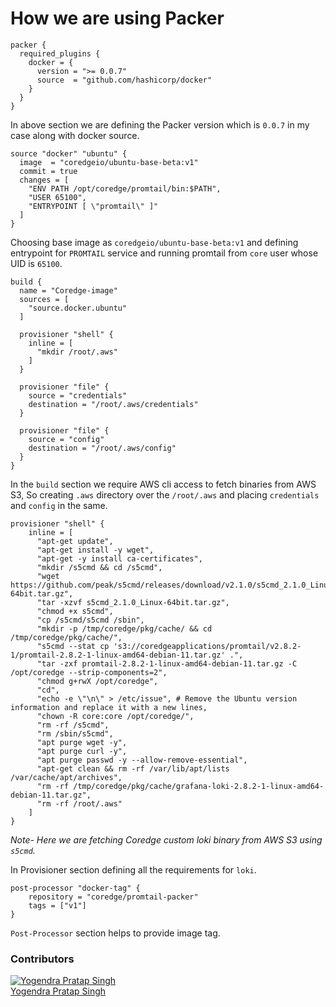 # How we are using Packer

```hcl
packer {
  required_plugins {
    docker = {
      version = ">= 0.0.7"
      source  = "github.com/hashicorp/docker"
    }
  }
}
```
In above section we are defining the Packer version which is `0.0.7` in my case along with docker source.

```hcl
source "docker" "ubuntu" {
  image  = "coredgeio/ubuntu-base-beta:v1"
  commit = true
  changes = [
    "ENV PATH /opt/coredge/promtail/bin:$PATH",
    "USER 65100",
    "ENTRYPOINT [ \"promtail\" ]"
  ]
}
```

Choosing base image as `coredgeio/ubuntu-base-beta:v1` and defining entrypoint for `PROMTAIL` service and running promtail from `core` user whose UID is `65100`.



```hcl
build {
  name = "Coredge-image"
  sources = [
    "source.docker.ubuntu"
  ]

  provisioner "shell" {
    inline = [
      "mkdir /root/.aws"
    ]
  }

  provisioner "file" {
    source = "credentials"
    destination = "/root/.aws/credentials"
  }

  provisioner "file" {
    source = "config"
    destination = "/root/.aws/config"
  }
}
```
In the `build` section we require AWS cli access to fetch binaries from AWS S3, So creating `.aws` directory over the `/root/.aws` and placing `credentials` and `config` in the same.

```hcl
provisioner "shell" {
    inline = [
      "apt-get update",
      "apt-get install -y wget",
      "apt-get -y install ca-certificates",
      "mkdir /s5cmd && cd /s5cmd",
      "wget https://github.com/peak/s5cmd/releases/download/v2.1.0/s5cmd_2.1.0_Linux-64bit.tar.gz",
      "tar -xzvf s5cmd_2.1.0_Linux-64bit.tar.gz",
      "chmod +x s5cmd",
      "cp /s5cmd/s5cmd /sbin",
      "mkdir -p /tmp/coredge/pkg/cache/ && cd /tmp/coredge/pkg/cache/",
      "s5cmd --stat cp 's3://coredgeapplications/promtail/v2.8.2-1/promtail-2.8.2-1-linux-amd64-debian-11.tar.gz' .",
      "tar -zxf promtail-2.8.2-1-linux-amd64-debian-11.tar.gz -C /opt/coredge --strip-components=2",
      "chmod g+rwX /opt/coredge",
      "cd",
      "echo -e \"\n\" > /etc/issue", # Remove the Ubuntu version information and replace it with a new lines,
      "chown -R core:core /opt/coredge/",
      "rm -rf /s5cmd",
      "rm /sbin/s5cmd",
      "apt purge wget -y",
      "apt purge curl -y",
      "apt purge passwd -y --allow-remove-essential",
      "apt-get clean && rm -rf /var/lib/apt/lists /var/cache/apt/archives",
      "rm -rf /tmp/coredge/pkg/cache/grafana-loki-2.8.2-1-linux-amd64-debian-11.tar.gz",
      "rm -rf /root/.aws"
    ]
}
```

*Note-* *Here we are fetching Coredge custom loki binary from AWS S3 using `s5cmd`.*

In Provisioner section defining all the requirements for `loki`.

```hcl
post-processor "docker-tag" {
    repository = "coredge/promtail-packer"
    tags = ["v1"]
}
```
`Post-Processor` section helps to provide image tag.


### Contributors
[![Yogendra Pratap Singh][yogendra_avatar]][yogendra_homepage]<br/>[Yogendra Pratap Singh][yogendra_homepage] 

  [yogendra_homepage]: https://www.linkedin.com/in/yogendra-pratap-singh-41630716b/
  [yogendra_avatar]: https://img.cloudposse.com/75x75/https://github.com/PratapSingh13.png

